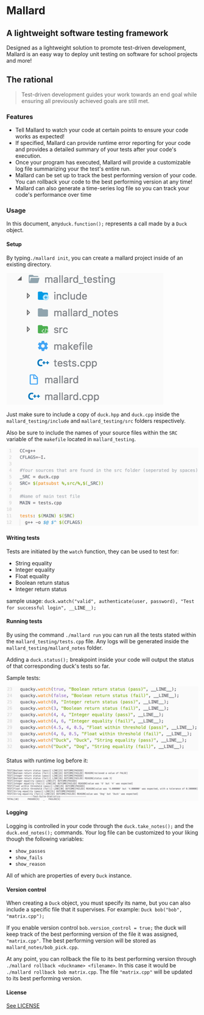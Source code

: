 # Mallard

## A lightweight software testing framework

Designed as a lightweight solution to promote test-driven development, Mallard is an easy way to deploy unit testing on software for school projects and more!

## The rational

> Test-driven development guides your work towards an end goal while ensuring all previously achieved goals are still met.

### Features

* Tell Mallard to watch your code at certain points to ensure your code works as expected!
* If specified, Mallard can provide runtime error reporting for your code and provides a detailed summary of your tests after your code's execution.
* Once your program has executed, Mallard will provide a customizable log file summarizing your the test's entire run.
* Mallard can be set up to track the best performing version of your code. You can rollback your code to the best performing version at any time!
* Mallard can also generate a time-series log file so you can track your code's performance over time

### Usage

In this document, any`duck.function();` represents a call made by a `Duck` object.

#### Setup

By typing`./mallard init`, you can create a mallard project inside of an existing directory.

![Missing: Image of mallard project structure](docs/images/structure.png)

Just make sure to include a copy of `duck.hpp` and `duck.cpp` inside the `mallard_testing/include` and `mallard_testing/src` folders respectively.

Also be sure to include the names of your source files within the `SRC` variable of the `makefile` located in `mallard_testing`.

![Missing: Image of mallard makefile](docs/images/makefile.png)

#### Writing tests

Tests are initiated by the `watch` function, they can be used to test for:

* String equality
* Integer equality
* Float equality
* Boolean return status
* Integer return status

sample usage: `duck.watch("valid", authenticate(user, password), "Test for successful login", __LINE__);`

#### Running tests

By using the command `./mallard run` you can run all the tests stated within the `mallard_testing/tests.cpp` file. Any logs will be generated inside the `mallard_testing/mallard_notes` folder.

Adding a `duck.status();` breakpoint inside your code will output the status of that corresponding duck's tests so far.

Sample tests:

![Missing: Image of mallard status log](docs/images/tests.png)

Status with runtime log before it:

![Missing: Image of mallard status log](docs/images/status.png)

#### Logging

Logging is controlled in your code through the `duck.take_notes();` and the `duck.end_notes();` commands. Your log file can be customized to your liking though the following variables:

* `show_passes`
* `show_fails`
* `show_reason`

All of which are properties of every `Duck` instance.

#### Version control

When creating a `Duck` object, you must specify its name, but you can also include a specific file that it supervises. For example:
`Duck bob("bob", "matrix.cpp");`

If you enable version control `bob.version_control = true;` the duck will keep track of the best performing version of the file it was assigned, `"matrix.cpp"`. The best performing version will be stored as `mallard_notes/bob_pick.cpp`.

At any point, you can rollback the file to its best performing version through `./mallard rollback <duckname> <filename>`. In this case it would be `./mallard rollback bob matrix.cpp`. The file `"matrix.cpp"` will be updated to its best performing version.

#### License

[See LICENSE](LICENSE)